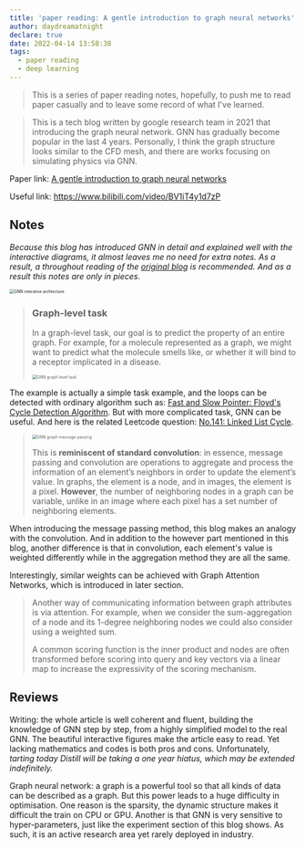 ```yaml
---
title: 'paper reading: A gentle introduction to graph neural networks'
author: daydreamatnight
declare: true
date: 2022-04-14 13:58:38
tags:
  - paper reading
  - deep learning
---
```


> This is a series of paper reading notes, hopefully, to push me to read paper casually and to leave some record of what I've learned.

> This is a tech blog written by google research team in 2021 that introducing the graph neural network. GNN has gradually become popular in the last 4 years. Personally, I think the graph structure looks similar to the CFD mesh, and there are works  focusing on simulating physics via GNN.

<!-- more -->

Paper link: [A gentle introduction to graph neural networks](https://staging.distill.pub/2021/gnn-intro/?ref=https://githubhelp.com)

Useful link: https://www.bilibili.com/video/BV1iT4y1d7zP

## Notes

*Because this blog has introduced GNN in detail and explained well with the interactive diagrams, it almost leaves me no need for extra notes. As a result, a throughout reading of the [original blog](https://staging.distill.pub/2021/gnn-intro/?ref=https://githubhelp.com) is recommended. And as a result this notes are only in pieces.*

<img src=" GNN interative archtecture.png" alt="GNN interative archtecture" style="zoom:50%;" />

>### Graph-level task
>
>In a graph-level task, our goal is to predict the property of an entire graph. For example, for a molecule represented as a graph, we might want to predict what the molecule smells like, or whether it will bind to a receptor implicated in a disease.
>
><img src=" GNN graph level task.png" alt="GNN graph level task" style="zoom:50%;" />

The example is actually a simple task example, and the loops can be detected with ordinary algorithm such as: [Fast and Slow Pointer: Floyd's Cycle Detection Algorithm](https://codeburst.io/fast-and-slow-pointer-floyds-cycle-detection-algorithm-9c7a8693f491). But with more complicated task, GNN can be useful. And here is the related Leetcode question: [No.141: Linked List Cycle](https://leetcode.com/problems/linked-list-cycle/description/).



> <img src=" GNN graph message passing.png" alt="GNN graph message passing" style="zoom:50%;" />
>
> This is **reminiscent of standard convolution**: in essence, message passing and convolution are operations to aggregate and process the information of an element’s neighbors in order to update the element’s value. In graphs, the element is a node, and in images, the element is a pixel. **However**, the number of neighboring nodes in a graph can be variable, unlike in an image where each pixel has a set number of neighboring elements.

When introducing the message passing method, this blog makes an analogy with the convolution. And in addition to the however part mentioned in this blog, another difference is that in convolution, each element's value is weighted differently while in the aggregation method they are all the same. 

Interestingly, similar weights can be achieved with Graph Attention Networks, which is introduced in later section.

> Another way of communicating information between graph attributes is via attention. For example, when we consider the sum-aggregation of a node and its 1-degree neighboring nodes we could also consider using a weighted sum.
>
> A common scoring function is the inner product and nodes are often transformed before scoring into query and key vectors via a linear map to increase the expressivity of the scoring mechanism.

## Reviews

Writing: the whole article is well coherent and fluent, building the knowledge of GNN step by step, from a highly simplified model to the real GNN. The beautiful interactive figures make the article easy to read. Yet lacking mathematics and codes is both pros and cons. Unfortunately, *tarting today Distill will be taking a one year hiatus, which may be extended indefinitely.* 

Graph neural network: a graph is a powerful tool so that all kinds of data can be described as a graph. But this power leads to a huge difficulty in optimisation. One reason is the sparsity, the dynamic structure makes it difficult the train on CPU or GPU. Another is that GNN is very sensitive to hyper-parameters, just like the experiment section of this blog shows. As such, it is an active research area yet rarely deployed in industry.
